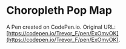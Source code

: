 # Choropleth Pop Map

A Pen created on CodePen.io. Original URL: [https://codepen.io/Trevor_F/pen/ExOmvOK](https://codepen.io/Trevor_F/pen/ExOmvOK).


